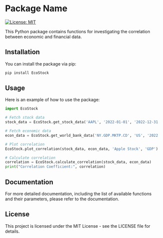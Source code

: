 # Package Name

[![License: MIT](https://img.shields.io/badge/License-MIT-yellow.svg)](https://opensource.org/licenses/MIT)

This Python package contains functions for investigating the correlation between economic and financial data.

## Installation

You can install the package via pip:

```bash
pip install EcoStock
```
## Usage

Here is an example of how to use the package:

```python
import EcoStock

# Fetch stock data
stock_data = EcoStock.get_stock_data('AAPL', '2022-01-01', '2022-12-31')

# Fetch economic data
econ_data = EcoStock.get_world_bank_data('NY.GDP.MKTP.CD', 'US', '2022', '2022')

# Plot correlation
EcoStock.plot_correlation(stock_data, econ_data, 'Apple Stock', 'GDP')

# Calculate correlation
correlation = EcoStock.calculate_correlation(stock_data, econ_data)
print("Correlation Coefficient:", correlation)
```

## Documentation

For more detailed documentation, including the list of available functions and their parameters, please refer to the documentation.

## License

This project is licensed under the MIT License - see the LICENSE file for details.